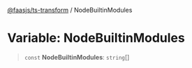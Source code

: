 [@faasjs/ts-transform](../README.md) / NodeBuiltinModules

# Variable: NodeBuiltinModules

> `const` **NodeBuiltinModules**: `string`[]
